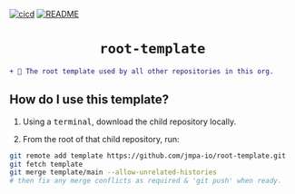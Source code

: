 <!-- markdownlint-disable MD041 MD010 -->
[![cicd](https://github.com/jmpa-io/root-template/actions/workflows/cicd.yml/badge.svg)](https://github.com/jmpa-io/root-template/actions/workflows/cicd.yml)
[![README](https://github.com/jmpa-io/root-template/actions/workflows/README.yml/badge.svg)](https://github.com/jmpa-io/root-template/actions/workflows/README.yml)

<div align="center">

# `root-template`

</div>

```diff
+ 🌱 The root template used by all other repositories in this org.
```

## How do I use this template?

1. Using a <kbd>terminal</kbd>, download the child repository locally.

2. From the root of that child repository, run:
```bash
git remote add template https://github.com/jmpa-io/root-template.git
git fetch template
git merge template/main --allow-unrelated-histories
# then fix any merge conflicts as required & 'git push' when ready.
```
